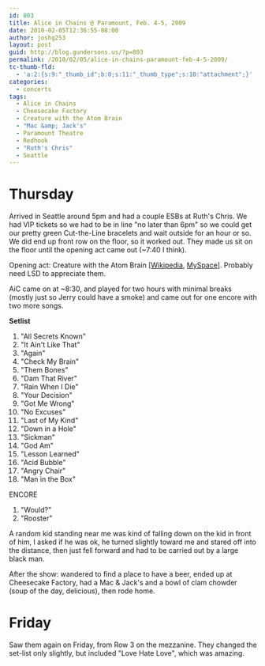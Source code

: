 ```yaml
---
id: 803
title: Alice in Chains @ Paramount, Feb. 4-5, 2009
date: 2010-02-05T12:36:55-08:00
author: joshg253
layout: post
guid: http://blog.gundersons.us/?p=803
permalink: /2010/02/05/alice-in-chains-paramount-feb-4-5-2009/
tc-thumb-fld:
  - 'a:2:{s:9:"_thumb_id";b:0;s:11:"_thumb_type";s:10:"attachment";}'
categories:
  - concerts
tags:
  - Alice in Chains
  - Cheesecake Factory
  - Creature with the Atom Brain
  - "Mac &amp; Jack's"
  - Paramount Theatre
  - Redhook
  - "Ruth's Chris"
  - Seattle
---
```

<h1><strong>Thursday</strong></h1>

Arrived in Seattle around 5pm and had a couple ESBs at Ruth's Chris. We had VIP tickets so we had to be in line "no later than 6pm" so we could get our pretty green Cut-the-Line bracelets and wait outside for an hour or so. We did end up front row on the floor, so it worked out. They made us sit on the floor until the opening act came out (~7:40 I think).

Opening act: Creature with the Atom Brain [<a href="https://en.wikipedia.org/wiki/Creature_with_the_Atom_Brain_(band)">Wikipedia</a>, <a href="https://www.myspace.com/creaturewiththeatombrain">MySpace</a>]. Probably need LSD to appreciate them.

AiC came on at ~8:30, and played for two hours with minimal breaks (mostly just so Jerry could have a smoke) and came out for one encore with two more songs.

<strong>Setlist</strong>

<ol>
    <li>"All Secrets Known"</li>
    <li>"It Ain't Like That"</li>
    <li>"Again"</li>
    <li>"Check My Brain"</li>
    <li>"Them Bones"</li>
    <li>"Dam That River"</li>
    <li>"Rain When I Die"</li>
    <li>"Your Decision"</li>
    <li>"Got Me Wrong"</li>
    <li>"No Excuses"</li>
    <li>"Last of My Kind"</li>
    <li>"Down in a Hole"</li>
    <li>"Sickman"</li>
    <li>"God Am"</li>
    <li>"Lesson Learned"</li>
    <li>"Acid Bubble"</li>
    <li>"Angry Chair"</li>
    <li>"Man in the Box"</li>
</ol>

ENCORE

<ol>
    <li>"Would?"</li>
    <li>"Rooster"</li>
</ol>

A random kid standing near me was kind of falling down on the kid in front of him, I asked if he was ok, he turned slightly toward me and stared off into the distance, then just fell forward and had to be carried out by a large black man.

After the show: wandered to find a place to have a beer, ended up at Cheesecake Factory, had a Mac &amp; Jack's and a bowl of clam chowder (soup of the day, delicious), then rode home.

<h1>Friday</h1>

Saw them again on Friday, from Row 3 on the mezzanine. They changed the set-list only slightly, but included "Love Hate Love", which was amazing.